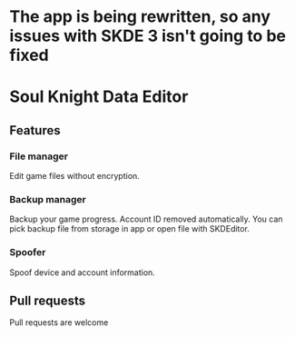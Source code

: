 # The app is being rewritten, so any issues with SKDE 3 isn't going to be fixed
# Soul Knight Data Editor
## Features
### File manager
Edit game files without encryption.
### Backup manager
Backup your game progress. Account ID removed automatically.
You can pick backup file from storage in app or open file with SKDEditor.
### Spoofer
Spoof device and account information.
## Pull requests
Pull requests are welcome
